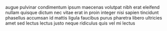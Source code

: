 augue pulvinar condimentum ipsum maecenas volutpat nibh erat eleifend nullam
quisque dictum nec vitae erat in proin integer nisi sapien tincidunt phasellus
accumsan id mattis ligula faucibus purus pharetra libero ultricies amet sed
lectus lectus justo neque ridiculus quis vel mi lectus